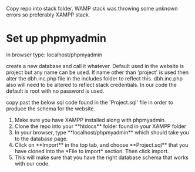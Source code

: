 Copy repo into stack folder. WAMP stack was throwing some unknown errors so preferably XAMPP stack.

# Set up phpmyadmin

in browser type: localhost/phpmyadmin

create a new database and call it whatever. Default used in the website is project but any name can be used. If name other than 'project' is used then alter the dbh.inc.php file in the includes folder to reflect this. dbh.inc.php also will need to be altered to reflect stack credentials. In our code the default is root with no password is used.

copy past the below sql code found in the 'Project.sql' file in order to produce the schema for the website.

<ol>
    <li>Make sure you have XAMPP installed along with phpmyadmin.</li>
    <li>Clone the repo into your **htdocs** folder found in your XAMPP folder</li>
    <li>In your browser, type **localhost/phpmyadmin** which should take you to the database page.</li>
    <li>Click on **Import** in the top tab, and choose **Project.sql** that you have cloned into the *File to import* section. Then click import.</li>
    <li>This will make sure that you have the right database schema that works with our code.</li>
</ol>
